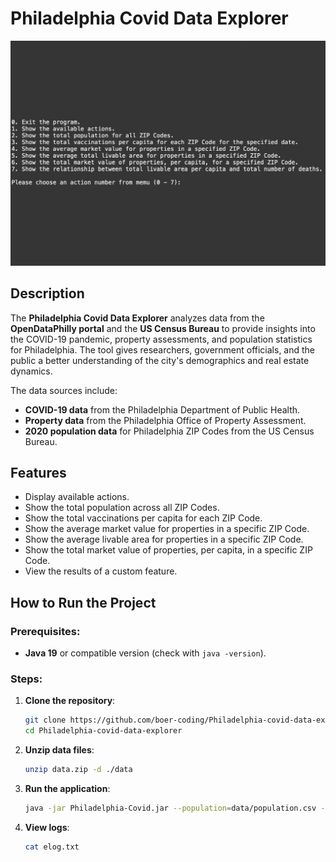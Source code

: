 # Philadelphia Covid Data Explorer

![Alt Philadelphia-Covid-Data-Explorer](./main.jpeg)

## Description
The **Philadelphia Covid Data Explorer** analyzes data from the **OpenDataPhilly portal** and the **US Census Bureau** to provide insights into the COVID-19 pandemic, property assessments, and population statistics for Philadelphia. The tool gives researchers, government officials, and the public a better understanding of the city's demographics and real estate dynamics.

The data sources include:
- **COVID-19 data** from the Philadelphia Department of Public Health.
- **Property data** from the Philadelphia Office of Property Assessment.
- **2020 population data** for Philadelphia ZIP Codes from the US Census Bureau.

## Features
- Display available actions.
- Show the total population across all ZIP Codes.
- Show the total vaccinations per capita for each ZIP Code.
- Show the average market value for properties in a specific ZIP Code.
- Show the average livable area for properties in a specific ZIP Code.
- Show the total market value of properties, per capita, in a specific ZIP Code.
- View the results of a custom feature.

## How to Run the Project

### Prerequisites:
- **Java 19** or compatible version (check with `java -version`).

### Steps:
1. **Clone the repository**:
   ```bash
   git clone https://github.com/boer-coding/Philadelphia-covid-data-explorer.git
   cd Philadelphia-covid-data-explorer

2. **Unzip data files**:
   ```bash
   unzip data.zip -d ./data

3. **Run the application**:
   ```bash
   java -jar Philadelphia-Covid.jar --population=data/population.csv --log=elog.txt --covid=data/covid_data.csv --properties=data/properties.csv


3. **View logs**:
   ```bash
   cat elog.txt

